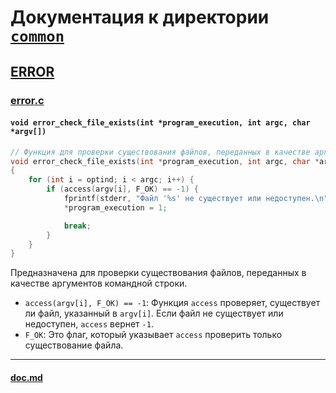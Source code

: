 # Документация к директории **[`common`](.)**

## [ERROR](.)

### [error.c](error.c)

#### `void error_check_file_exists(int *program_execution, int argc, char *argv[])`

```C
// Функция для проверки существования файлов, переданных в качестве аргументов
void error_check_file_exists(int *program_execution, int argc, char *argv[])
{
    for (int i = optind; i < argc; i++) {
        if (access(argv[i], F_OK) == -1) {
            fprintf(stderr, "Файл '%s' не существует или недоступен.\n", argv[i]);
            *program_execution = 1;

            break;
        }
    }
}
```

Предназначена для проверки существования файлов, переданных в качестве аргументов командной строки.

- `access(argv[i], F_OK) == -1`: Функция `access` проверяет, существует ли файл, указанный в `argv[i]`. Если файл не существует или недоступен, `access` вернет `-1`.
- `F_OK`: Это флаг, который указывает `access` проверить только существование файла.

---

#### [doc.md](doc.md)
